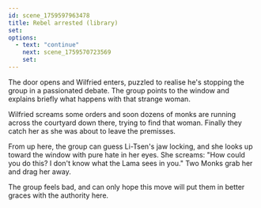 ```yaml
---
id: scene_1759597963478
title: Rebel arrested (library)
set:
options:
  - text: "continue"
    next: scene_1759570723569
    set:
---
```


The door opens and Wilfried enters, puzzled to realise he's stopping the group in a passionated debate. The group points to the window and explains briefly what happens with that strange woman.

Wilfried screams some orders and soon dozens of monks are running across the courtyard down there, trying to find that woman. Finally they catch her as she was about to leave the premisses. 

From up here, the group can guess Li-Tsen's jaw locking, and she looks up toward the window with pure hate in her eyes. She screams: "How could you do this? I don't know what the Lama sees in you." Two Monks grab her and drag her away. 

The group feels bad, and can only hope this move will put them in better graces with the authority here.

